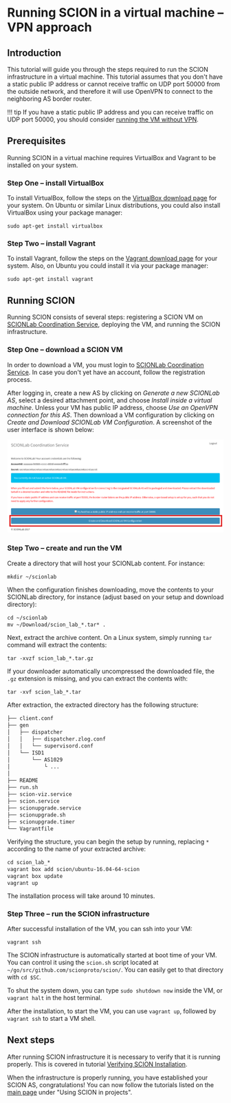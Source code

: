 # Running SCION in a virtual machine &ndash; VPN approach

## Introduction

This tutorial will guide you through the steps required to run the SCION infrastructure in a virtual machine. This tutorial assumes that you don't have a static public IP address or cannot receive traffic on UDP port 50000 from the outside network, and therefore it will use OpenVPN to connect to the neighboring AS border router.

!!! tip
    If you have a static public IP address and you can receive traffic on UDP port 50000, you should consider [running the VM without VPN](static_ip/).

## Prerequisites

Running SCION in a virtual machine requires VirtualBox and Vagrant to be installed on your system.

### Step One &ndash; install VirtualBox

To install VirtualBox, follow the steps on the [VirtualBox download page](https://www.virtualbox.org/wiki/Downloads) for your system. On Ubuntu or similar Linux distributions, you could also install VirtualBox using your package manager:

```shell
sudo apt-get install virtualbox
```

### Step Two &ndash; install Vagrant

To install Vagrant, follow the steps on the [Vagrant download page](https://www.vagrantup.com/downloads.html) for your system. Also, on Ubuntu you could install it via your package manager:

```shell
sudo apt-get install vagrant
```

## Running SCION

Running SCION consists of several steps: registering a SCION VM on [SCIONLab Coordination Service](https://www.scionlab.org/), deploying the VM, and running the SCION infrastructure.

### Step One &ndash; download a SCION VM

In order to download a VM, you must login to [SCIONLab Coordination Service](https://www.scionlab.org/). In case you don't yet have an account, follow the registration process.

After logging in, create a new AS by clicking on *Generate a new SCIONLab AS*, select a desired attachment point, and choose *Install inside a virtual machine*. Unless your VM has public IP address, choose *Use an OpenVPN connection for this AS*. Then download a VM configuration by clicking on *Create and Download SCIONLab VM Configuration*. A screenshot of the user interface is shown below:

![SCIONLab download page](/images/scionlab_download_vm_openvpn_setup.png)

### Step Two &ndash; create and run the VM

Create a directory that will host your SCIONLab content. For instance:
```shell
mkdir ~/scionlab
```

When the configuration finishes downloading, move the contents to your SCIONLab directory, for instance (adjust based on your setup and download directory):
```shell
cd ~/scionlab
mv ~/Download/scion_lab_*.tar* .
```

Next, extract the archive content. On a Linux system, simply running `tar` command will extract the contents:
```shell
tar -xvzf scion_lab_*.tar.gz
```

If your downloader automatically uncompressed the downloaded file, the `.gz` extension is missing, and you can extract the contents with:
```shell
tar -xvf scion_lab_*.tar
```

After extraction, the extracted directory has the following structure:

```
├── client.conf
├── gen
│   ├── dispatcher
│   │   ├── dispatcher.zlog.conf
│   │   └── supervisord.conf
│   └── ISD1
│       └── AS1029
│           └ ...
│
├── README
├── run.sh
├── scion-viz.service
├── scion.service
├── scionupgrade.service
├── scionupgrade.sh
├── scionupgrade.timer
└── Vagrantfile
```

Verifying the structure, you can begin the setup by running, replacing `*` according to the name of your extracted archive:

```shell
cd scion_lab_*
vagrant box add scion/ubuntu-16.04-64-scion
vagrant box update
vagrant up
```

The installation process will take around 10 minutes.

### Step Three &ndash; run the SCION infrastructure

After successful installation of the VM, you can ssh into your VM:

```shell
vagrant ssh
```

The SCION infrastructure is automatically started at boot time of your VM. You can control it using the `scion.sh` script located at `~/go/src/github.com/scionproto/scion/`. You can easily get to that directory with `cd $SC`.

To shut the system down, you can type `sudo shutdown now` inside the VM, or `vagrant halt` in the host terminal.

After the installation, to start the VM, you can use `vagrant up`, followed by `vagrant ssh` to start a VM shell.

## Next steps

After running SCION infrastructure it is necessary to verify that it is running properly. This is covered in tutorial [Verifying SCION Installation](/general_scion_configuration/verifying_scion_installation/).

When the infrastructure is properly running, you have established your SCION AS, congratulations! You can now follow the tutorials listed on the [main page](https://netsec-ethz.github.io/scion-tutorials/) under "Using SCION in projects".
